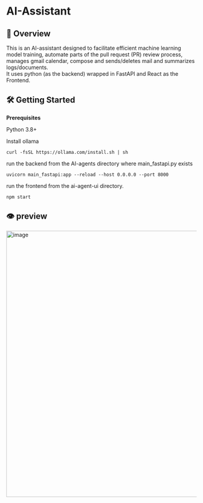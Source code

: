 # AI-Assistant 
## 🚀 Overview

This is an AI-assistant designed to facilitate efficient machine learning model training, automate parts of the pull request (PR) review process, manages gmail calendar, compose and sends/deletes mail and summarizes logs/documents.   
It uses python (as the backend) wrapped in FastAPI and React as the Frontend. 

## 🛠️ Getting Started

**Prerequisites**

Python 3.8+

Install ollama 

`curl -fsSL https://ollama.com/install.sh | sh`

run the backend from the AI-agents directory where main_fastapi.py exists

`uvicorn main_fastapi:app --reload --host 0.0.0.0 --port 8000`

run the frontend from the ai-agent-ui directory. 

`npm start`

## 👁️ preview
<img width="1050" height="703" alt="image" src="https://github.com/user-attachments/assets/95ee41c5-5a9d-4bd0-a1f9-bf4b6cccee42" />

